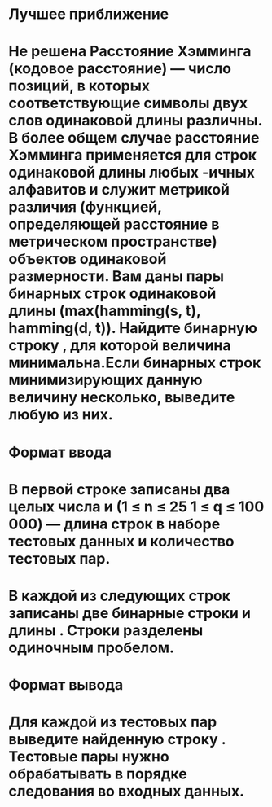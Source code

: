 # Лучшее приближение 

# Не решена Расстояние Хэмминга (кодовое расстояние) — число позиций, в которых соответствующие символы двух слов одинаковой длины различны. В более общем случае расстояние Хэмминга применяется для строк одинаковой длины любых -ичных алфавитов и служит метрикой различия (функцией, определяющей расстояние в метрическом пространстве) объектов одинаковой размерности. Вам даны пары бинарных строк одинаковой длины (max(hamming(s, t), hamming(d, t)). Найдите бинарную строку , для которой величина минимальна.Если бинарных строк минимизирующих данную величину несколько, выведите любую из них.

# Формат ввода

# В первой строке записаны два целых числа и (1 ≤ n ≤ 25 1 ≤ q ≤ 100 000) — длина строк в наборе тестовых данных и количество тестовых пар. 

# В каждой из следующих строк записаны две бинарные строки и длины . Строки разделены одиночным пробелом.

# Формат вывода

# Для каждой из тестовых пар выведите найденную строку . Тестовые пары нужно обрабатывать в порядке следования во входных данных.